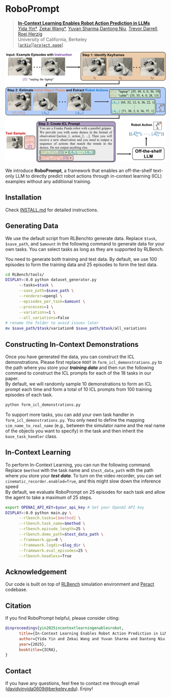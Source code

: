 #  RoboPrompt

> [**In-Context Learning Enables Robot Action Prediction in LLMs**](https://arxiv.org/abs/2410.12782)<br>
> [Yida Yin*](https://davidyyd.github.io), [Zekai Wang*](https://zekaiwang04.github.io), [Yuvan Sharma](https://scholar.google.com/citations?hl=en&user=1_IIcds8es4C),[Dantong Niu](https://scholar.google.com/citations?user=AzlUrvUAAAAJ&hl=en), [Trevor Darrell](https://people.eecs.berkeley.edu/~trevor/), [Roei Herzig](https://roeiherz.github.io/)
> <br>University of California, Berkeley<br>
> [[`arXiv`](https://arxiv.org/abs/2410.12782)][[`project page`](https://github.com/davidyyd/roboprompt)]

<p align="center">
<img src="./docs/images/teaser.png"
class="center">
</p>

We introduce **RoboPrompt**, a framework that enables an off-the-shelf text-only LLM to directly predict robot actions through in-context learning (ICL) examples without any additional training.

## Installation

Check [INSTALL.md](./INSTALL.md) for detailed instructions. 

## Generating Data

We use the default script from RLBenchto generate data. Replace ``$task``, ``$save_path``, and ``$amount`` in the following command to generate data for your own tasks. You can select tasks as long as they are supported by RLBench. 

You need to generate both training and test data. By default, we use 100 episodes to form the training data and 25 episodes to form the test data.
```bash
cd RLBench/tools/
DISPLAY=:0.0 python dataset_generator.py 
      --tasks=$task \
      --save_path=$save_path \
      --renderer=opengl \
      --episodes_per_task=$amount \
      --processes=1 \
      --variations=1 \
      --all_variations=False
# rename the folder to avoid issues later
mv $save_path/$task/variation0 $save_path/$task/all_variations
```

## Constructing In-Context Demonstrations
Once you have generated the data, you can construct the ICL demonstrations. Please first replace ``ROOT`` in ``form_icl_demonstrations.py`` to the path where you store your ***training data*** and then run the following command to construct the ICL prompts for each of the 18 tasks in our paper. \
By default, we will randomly sample 10 demonstrations to form an ICL prompt each time and form a total of 10 ICL prompts from 100 training episodes of each task.

```bash
python form_icl_demonstrations.py
```

To support more tasks, you can add your own task handler in ``form_icl_demonstrations.py``. You only need to define the mapping ``sim_name_to_real_name`` (e.g., between the simulator name and the real name of the objects you want to specify) in the task and then inherit the ``base_task_handler`` class.

## In-Context Learning

To perform In-Context Learning, you can run the following command. Replace ``$method`` with the task name and ``$test_data_path`` with the path where you store your ***test data***. To turn on the video recorder, you can set ``cinematic_recorder.enabled=True``, and this might slow down the inference speed\
By default, we evaluate RoboPrompt on 25 episodes for each task and allow the agent to take a maximum of 25 steps.
```bash
export OPENAI_API_KEY=$your_api_key # Set your OpenAI API key
DISPLAY=:0.0 python main.py \
      --rlbench.tasks=[$method] \
      --rlbench.task_name=$method \
      --rlbench.episode_length=25 \
      --rlbench.demo_path=$test_data_path \
      --framework.gpu=0 \
      --framework.logdir=$log_dir \
      --framework.eval_episodes=25 \
      --rlbench.headless=True
```
## Acknowledgement

Our code is built on top of [RLBench](https://github.com/stepjam/RLBench) simulation environment and [Peract](https://github.com/peract/peract) codebase.

## Citation
If you find RoboPrompt helpful, please consider citing:
```bibtex
@inproceedings{yin2025incontextlearningenablesrobot,
      title={In-Context Learning Enables Robot Action Prediction in LLMs}, 
      author={Yida Yin and Zekai Wang and Yuvan Sharma and Dantong Niu and Trevor Darrell and Roei Herzig},
      year={2025},
      booktitle={ICRA},
}
```

## Contact
If you have any questions, feel free to contact me through email (davidyinyida0609@berkeley.edu). Enjoy!

